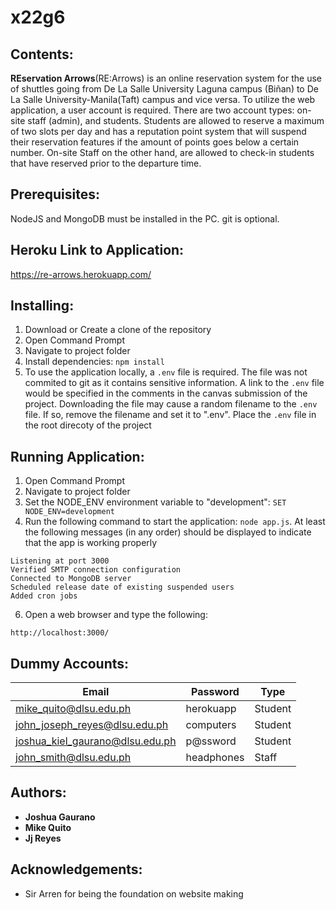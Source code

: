 # x22g6

## Contents:
**REservation Arrows**(RE:Arrows) is an online reservation system for the use of shuttles going from De La Salle University Laguna campus (Biñan) to De La Salle University-Manila(Taft) campus and vice versa. To utilize the web application, a user account is required.  There are two account types: on-site staff (admin), and students. Students are allowed to reserve a maximum of two slots per day and has a reputation point system that will suspend their reservation features if the amount of points goes below a certain number. On-site Staff on the other hand, are allowed to check-in students that have reserved prior to the departure time.

## Prerequisites: 
NodeJS and MongoDB must be installed in the PC. git is optional.

## Heroku Link to Application:
https://re-arrows.herokuapp.com/

## Installing: 
1. Download or Create a clone of the repository
2. Open Command Prompt 
3. Navigate to project folder
4. Install dependencies: `npm install`
5. To use the application locally, a `.env` file is required.  The file was not commited to git as it contains sensitive information.  A link to the `.env` file would be specified in the comments in the canvas submission of the project. Downloading the file may cause a random filename to the `.env` file. If so, remove the filename and set it to ".env".  Place the `.env` file in the root direcoty of the project

## Running Application:
1. Open Command Prompt 
2. Navigate to project folder
3. Set the NODE_ENV environment variable to "development": `SET NODE_ENV=development` 
4. Run the following command to start the application: `node app.js`.  At least the following messages (in any order) should be displayed to indicate that the app is working properly
```
Listening at port 3000
Verified SMTP connection configuration
Connected to MongoDB server
Scheduled release date of existing suspended users
Added cron jobs
```
6. Open a web browser and type the following:
```
http://localhost:3000/
```

## Dummy Accounts:
| Email                      | Password   | Type    |
|----------------------------|------------|---------|
|mike_quito@dlsu.edu.ph|herokuapp|Student|
|john_joseph_reyes@dlsu.edu.ph|computers|Student|
|joshua_kiel_gaurano@dlsu.edu.ph|p@ssword|Student|
|john_smith@dlsu.edu.ph|headphones|Staff|

## Authors:
* **Joshua Gaurano** 
* **Mike Quito**
* **Jj Reyes**


## Acknowledgements:
* Sir Arren for being the foundation on website making
